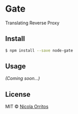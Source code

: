 Gate
====

Translating Reverse Proxy


[npm-url]: https://npmjs.org/package/node-gate
[npm-image]: https://badge.fury.io/js/node-gate.svg
[daviddm-url]: https://david-dm.org/NicolaOrritos/node-gate.svg?theme=shields.io
[daviddm-image]: https://david-dm.org/NicolaOrritos/node-gate


## Install

```sh
$ npm install --save node-gate
```


## Usage

_(Coming soon...)_


## License

MIT © [Nicola Orritos](nicolaorritos.github.io)
